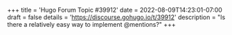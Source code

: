 +++
title = 'Hugo Forum Topic #39912'
date = 2022-08-09T14:23:01-07:00
draft = false
details = 'https://discourse.gohugo.io/t/39912'
description = "Is there a relatively easy way to implement @mentions?"
+++
